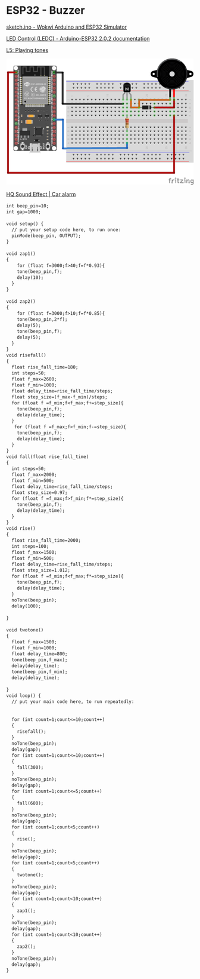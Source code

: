 # ESP32 - Buzzer

[sketch.ino - Wokwi Arduino and ESP32 Simulator](https://wokwi.com/projects/328908980078248532)

[LED Control (LEDC) - Arduino-ESP32 2.0.2 documentation](https://espressif-docs.readthedocs-hosted.com/projects/arduino-esp32/en/latest/api/ledc.html)

[L5: Playing tones](https://makeabilitylab.github.io/physcomp/esp32/tone.html)

![Untitled](ESP32%20-%20Buzzer%20f184e5d21ba74e65b0f9adccf7e0575f/Untitled.png)

[HQ Sound Effect | Car alarm](https://www.youtube.com/watch?v=nuPHwijMsIg)

```arduino
int beep_pin=10;
int gap=1000;

void setup() {
  // put your setup code here, to run once:
  pinMode(beep_pin, OUTPUT);
}

void zap1()
{
    for (float f=3000;f>40;f=f*0.93){
    tone(beep_pin,f);
    delay(10);
  }
}

void zap2()
{
    for (float f=3000;f>10;f=f*0.85){
    tone(beep_pin,2*f);
    delay(5);
    tone(beep_pin,f);
    delay(5); 
  }
}
void risefall()
{
  float rise_fall_time=180;
  int steps=50;
  float f_max=2600;
  float f_min=1000;
  float delay_time=rise_fall_time/steps;
  float step_size=(f_max-f_min)/steps;
  for (float f =f_min;f<f_max;f+=step_size){
    tone(beep_pin,f);
    delay(delay_time);
  }
   for (float f =f_max;f>f_min;f-=step_size){
    tone(beep_pin,f);
    delay(delay_time);
  }
}
void fall(float rise_fall_time)
{
  int steps=50;
  float f_max=2000;
  float f_min=500;
  float delay_time=rise_fall_time/steps;
  float step_size=0.97;
  for (float f =f_max;f>f_min;f*=step_size){
    tone(beep_pin,f);
    delay(delay_time);
  }
}
void rise()
{
  float rise_fall_time=2000;
  int steps=100;
  float f_max=1500;
  float f_min=500;
  float delay_time=rise_fall_time/steps;
  float step_size=1.012;
  for (float f =f_min;f<f_max;f*=step_size){
    tone(beep_pin,f);
    delay(delay_time);
  }
  noTone(beep_pin);
  delay(100);
  
}

void twotone()
{
  float f_max=1500;
  float f_min=1000;
  float delay_time=800;
  tone(beep_pin,f_max);
  delay(delay_time);
  tone(beep_pin,f_min);
  delay(delay_time);
  
}
void loop() {
  // put your main code here, to run repeatedly:

 
  for (int count=1;count<=10;count++)
  {
    risefall();
  }
  noTone(beep_pin);
  delay(gap);
  for (int count=1;count<=10;count++)
  {
    fall(300);
  } 
  noTone(beep_pin);
  delay(gap); 
  for (int count=1;count<=5;count++)
  {
    fall(600);
  }
  noTone(beep_pin);
  delay(gap); 
  for (int count=1;count<5;count++)
  {
    rise();
  }
  noTone(beep_pin);
  delay(gap); 
  for (int count=1;count<5;count++)
  {
    twotone();
  }
  noTone(beep_pin);
  delay(gap); 
  for (int count=1;count<10;count++)
  {
    zap1();
  }
  noTone(beep_pin);
  delay(gap); 
  for (int count=1;count<10;count++)
  {
    zap2();
  }
  noTone(beep_pin);
  delay(gap);  
}
```